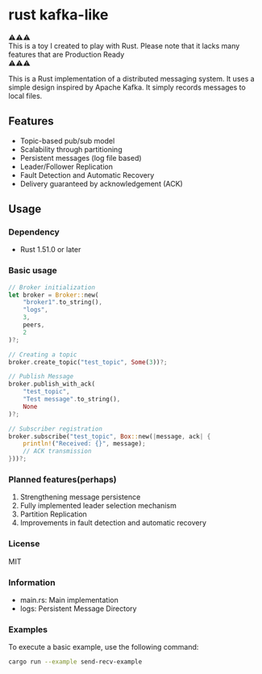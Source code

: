 # rust kafka-like

⚠️⚠️⚠️<br>
This is a toy I created to play with Rust. Please note that it lacks many features that are Production Ready<br>
⚠️⚠️⚠️

This is a Rust implementation of a distributed messaging system. It uses a simple design inspired by Apache Kafka. It simply records messages to local files.

## Features

- Topic-based pub/sub model
- Scalability through partitioning
- Persistent messages (log file based)
- Leader/Follower Replication
- Fault Detection and Automatic Recovery
- Delivery guaranteed by acknowledgement (ACK)

## Usage

### Dependency

- Rust 1.51.0 or later

### Basic usage

```rust
// Broker initialization
let broker = Broker::new(
    "broker1".to_string(),
    "logs",
    3,
    peers,
    2
)?;

// Creating a topic
broker.create_topic("test_topic", Some(3))?;

// Publish Message
broker.publish_with_ack(
    "test_topic",
    "Test message".to_string(),
    None
)?;

// Subscriber registration
broker.subscribe("test_topic", Box::new(|message, ack| {
    println!("Received: {}", message);
    // ACK transmission
}))?;
```

### Planned features(perhaps)

1. Strengthening message persistence
1. Fully implemented leader selection mechanism
1. Partition Replication
1. Improvements in fault detection and automatic recovery

### License

MIT

### Information

- main.rs: Main implementation
- logs: Persistent Message Directory

### Examples

To execute a basic example, use the following command:

```bash
cargo run --example send-recv-example
```
